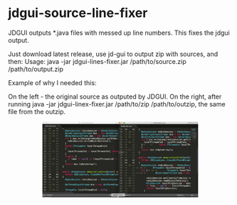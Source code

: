 # jdgui-source-line-fixer
JDGUI outputs *.java files with messed up line numbers. This fixes the jdgui output.

Just download latest release, use jd-gui to output zip with sources, and then:
Usage: java -jar jdgui-lines-fixer.jar /path/to/source.zip /path/to/output.zip

Example of why I needed this:

On the left - the original source as outputed by JDGUI. On the right, after running java -jar jdgui-linex-fixer.jar /path/to/zip /path/to/outzip, the same file from the outzip.
<p align="center">
  <img src="resources/screen.jpg" width="350"/>
</p>
